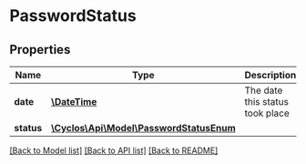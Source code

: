 # PasswordStatus

## Properties
Name | Type | Description | Notes
------------ | ------------- | ------------- | -------------
**date** | [**\DateTime**](\DateTime.md) | The date this status took place | [optional] 
**status** | [**\Cyclos\Api\Model\PasswordStatusEnum**](PasswordStatusEnum.md) |  | [optional] 

[[Back to Model list]](../../README.md#documentation-for-models) [[Back to API list]](../../README.md#documentation-for-api-endpoints) [[Back to README]](../../README.md)

